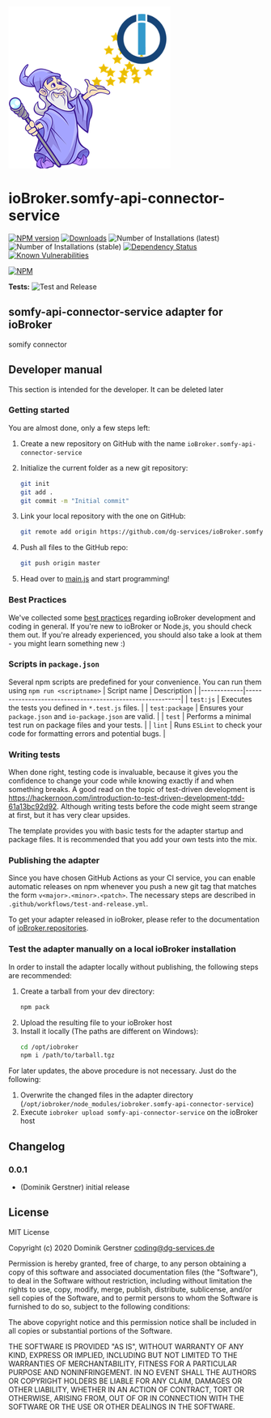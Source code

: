 ![Logo](admin/somfy-api-connector-service.png)
# ioBroker.somfy-api-connector-service

[![NPM version](http://img.shields.io/npm/v/iobroker.somfy-api-connector-service.svg)](https://www.npmjs.com/package/iobroker.somfy-api-connector-service)
[![Downloads](https://img.shields.io/npm/dm/iobroker.somfy-api-connector-service.svg)](https://www.npmjs.com/package/iobroker.somfy-api-connector-service)
![Number of Installations (latest)](http://iobroker.live/badges/somfy-api-connector-service-installed.svg)
![Number of Installations (stable)](http://iobroker.live/badges/somfy-api-connector-service-stable.svg)
[![Dependency Status](https://img.shields.io/david/dg-services/iobroker.somfy-api-connector-service.svg)](https://david-dm.org/dg-services/iobroker.somfy-api-connector-service)
[![Known Vulnerabilities](https://snyk.io/test/github/dg-services/ioBroker.somfy-api-connector-service/badge.svg)](https://snyk.io/test/github/dg-services/ioBroker.somfy-api-connector-service)

[![NPM](https://nodei.co/npm/iobroker.somfy-api-connector-service.png?downloads=true)](https://nodei.co/npm/iobroker.somfy-api-connector-service/)

**Tests:** ![Test and Release](https://github.com/dg-services/ioBroker.somfy-api-connector-service/workflows/Test%20and%20Release/badge.svg)

## somfy-api-connector-service adapter for ioBroker

somify connector

## Developer manual
This section is intended for the developer. It can be deleted later

### Getting started

You are almost done, only a few steps left:
1. Create a new repository on GitHub with the name `ioBroker.somfy-api-connector-service`
1. Initialize the current folder as a new git repository:  
	```bash
	git init
	git add .
	git commit -m "Initial commit"
	```
1. Link your local repository with the one on GitHub:  
	```bash
	git remote add origin https://github.com/dg-services/ioBroker.somfy-api-connector-service
	```

1. Push all files to the GitHub repo:  
	```bash
	git push origin master
	```

1. Head over to [main.js](main.js) and start programming!

### Best Practices
We've collected some [best practices](https://github.com/ioBroker/ioBroker.repositories#development-and-coding-best-practices) regarding ioBroker development and coding in general. If you're new to ioBroker or Node.js, you should
check them out. If you're already experienced, you should also take a look at them - you might learn something new :)

### Scripts in `package.json`
Several npm scripts are predefined for your convenience. You can run them using `npm run <scriptname>`
| Script name | Description                                              |
|-------------|----------------------------------------------------------|
| `test:js`   | Executes the tests you defined in `*.test.js` files.     |
| `test:package`    | Ensures your `package.json` and `io-package.json` are valid. |
| `test` | Performs a minimal test run on package files and your tests. |
| `lint` | Runs `ESLint` to check your code for formatting errors and potential bugs. |

### Writing tests
When done right, testing code is invaluable, because it gives you the 
confidence to change your code while knowing exactly if and when 
something breaks. A good read on the topic of test-driven development 
is https://hackernoon.com/introduction-to-test-driven-development-tdd-61a13bc92d92. 
Although writing tests before the code might seem strange at first, but it has very 
clear upsides.

The template provides you with basic tests for the adapter startup and package files.
It is recommended that you add your own tests into the mix.

### Publishing the adapter
Since you have chosen GitHub Actions as your CI service, you can 
enable automatic releases on npm whenever you push a new git tag that matches the form 
`v<major>.<minor>.<patch>`. The necessary steps are described in `.github/workflows/test-and-release.yml`.

To get your adapter released in ioBroker, please refer to the documentation 
of [ioBroker.repositories](https://github.com/ioBroker/ioBroker.repositories#requirements-for-adapter-to-get-added-to-the-latest-repository).

### Test the adapter manually on a local ioBroker installation
In order to install the adapter locally without publishing, the following steps are recommended:
1. Create a tarball from your dev directory:  
	```bash
	npm pack
	```
1. Upload the resulting file to your ioBroker host
1. Install it locally (The paths are different on Windows):
	```bash
	cd /opt/iobroker
	npm i /path/to/tarball.tgz
	```

For later updates, the above procedure is not necessary. Just do the following:
1. Overwrite the changed files in the adapter directory (`/opt/iobroker/node_modules/iobroker.somfy-api-connector-service`)
1. Execute `iobroker upload somfy-api-connector-service` on the ioBroker host

## Changelog

### 0.0.1
* (Dominik Gerstner) initial release

## License
MIT License

Copyright (c) 2020 Dominik Gerstner <coding@dg-services.de>

Permission is hereby granted, free of charge, to any person obtaining a copy
of this software and associated documentation files (the "Software"), to deal
in the Software without restriction, including without limitation the rights
to use, copy, modify, merge, publish, distribute, sublicense, and/or sell
copies of the Software, and to permit persons to whom the Software is
furnished to do so, subject to the following conditions:

The above copyright notice and this permission notice shall be included in all
copies or substantial portions of the Software.

THE SOFTWARE IS PROVIDED "AS IS", WITHOUT WARRANTY OF ANY KIND, EXPRESS OR
IMPLIED, INCLUDING BUT NOT LIMITED TO THE WARRANTIES OF MERCHANTABILITY,
FITNESS FOR A PARTICULAR PURPOSE AND NONINFRINGEMENT. IN NO EVENT SHALL THE
AUTHORS OR COPYRIGHT HOLDERS BE LIABLE FOR ANY CLAIM, DAMAGES OR OTHER
LIABILITY, WHETHER IN AN ACTION OF CONTRACT, TORT OR OTHERWISE, ARISING FROM,
OUT OF OR IN CONNECTION WITH THE SOFTWARE OR THE USE OR OTHER DEALINGS IN THE
SOFTWARE.
